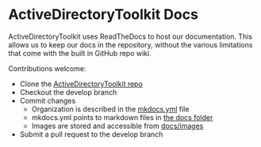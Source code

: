 # ActiveDirectoryToolkit Docs

ActiveDirectoryToolkit uses ReadTheDocs to host our documentation.  This allows us to keep our docs in the repository, without the various limitations that come with the built in GitHub repo wiki.

Contributions welcome:

* Clone the [ActiveDirectoryToolkit repo](https://github.com/twillin912/ActiveDirectoryToolkit/tree/stable)
* Checkout the develop branch
* Commit changes
  * Organization is described in the [mkdocs.yml](https://github.com/twillin912/ActiveDirectoryToolkit/blob/stable/mkdocs.yml) file
  * mkdocs.yml points to markdown files in [the docs folder](https://github.com/twillin912/ActiveDirectoryToolkit/tree/stable/docs)
  * Images are stored and accessible from [docs/images](https://github.com/twillin912/ActiveDirectoryToolkit/tree/stable/docs/images)
* Submit a pull request to the develop branch

